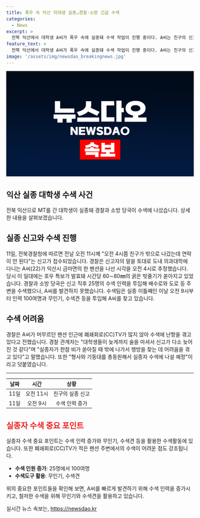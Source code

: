 ```yaml
---
title: 폭우 속 익산 의대생 실종…경찰·소방 긴급 수색
categories:
  - News
excerpt: >
  전북 익산에서 대학생 A씨가 폭우 속에 실종돼 수색 작업이 진행 중이다. A씨는 친구의 신고를 받고 익산시 금마면의 펜션을 나선 것으로 추정되지만, CCTV 부재로 수색이 어려운 상황이다. 실종 이틀째인 오늘부터 100여 명과 무인기, 수색견을 투입한 수색작업이 진행 중이며, 대학생들이 늦게까지 술을 마셔 신고가 늦어진 점과 폭우로 실종자가 행방을 찾는 데 어려움을 겪고 있다고 경찰이 전했다.
feature_text: >
  전북 익산에서 대학생 A씨가 폭우 속에 실종돼 수색 작업이 진행 중이다. A씨는 친구의 신고를 받고 익산시 금마면의 펜션을 나선 것으로 추정되지만, CCTV 부재로 수색이 어려운 상황이다. 실종 이틀째인 오늘부터 100여 명과 무인기, 수색견을 투입한 수색작업이 진행 중이며, 대학생들이 늦게까지 술을 마셔 신고가 늦어진 점과 폭우로 실종자가 행방을 찾는 데 어려움을 겪고 있다고 경찰이 전했다.
image: '/assets/img/newsdao_breakingnews.jpg'
---
```


<p><img src="/assets/img/newsdao_breakingnews.jpg" alt="firstkoreanews 속보" /></p>

<h2 data-ke-size="size26">익산 실종 대학생 수색 사건</h2>

<p data-ke-size="size16">전북 익산으로 MT를 간 대학생이 실종돼 경찰과 소방 당국이 수색에 나섰습니다. 상세한 내용을 살펴보겠습니다.</p>

<h2>실종 신고와 수색 진행</h2>

<p data-ke-size="size16">11일, 전북경찰청에 따르면 전날 오전 11시께 "오전 4시쯤 친구가 밖으로 나갔는데 연락이 안 된다"는 신고가 접수되었습니다. 경찰은 신고자의 말을 토대로 도내 의과대학에 다니는 A씨(22)가 익산시 금마면의 한 펜션을 나선 시각을 오전 4시로 추정했습니다. 당시 이 일대에는 호우 특보가 발효돼 시간당 60∼80㎜의 굵은 빗줄기가 쏟아지고 있었습니다. 경찰과 소방 당국은 신고 직후 25명의 수색 인력을 투입해 배수로와 도로 등 주변을 수색했으나, A씨를 발견하지 못했습니다. 수색팀은 실종 이틀째인 이날 오전 9시부터 인력 100여명과 무인기, 수색견 등을 투입해 A씨를 찾고 있습니다.</p>

<h2>수색 어려움</h2>

<p data-ke-size="size16">경찰은 A씨가 머무르던 펜션 인근에 폐쇄회로(CC)TV가 많지 않아 수색에 난항을 겪고 있다고 전했습니다. 경찰 관계자는 "대학생들이 늦게까지 술을 마셔서 신고가 다소 늦어진 것 같다"며 "실종자가 한참 비가 쏟아질 때 밖에 나가서 행방을 찾는 데 어려움을 겪고 있다"고 말했습니다. 또한 "형사와 기동대를 총동원해서 실종자 수색에 나설 예정"이라고 덧붙였습니다.</p>

<hr>

<table>
  <thead>
    <tr>
      <th style="text-align: center;">날짜</th>
      <th style="text-align: center;">시간</th>
      <th style="text-align: center;">상황</th>
    </tr>
  </thead>
  <tbody>
    <tr>
      <td style="text-align: center;">11일</td>
      <td style="text-align: center;">오전 11시</td>
      <td style="text-align: center;">친구의 실종 신고</td>
    </tr>
    <tr>
      <td style="text-align: center;">11일</td>
      <td style="text-align: center;">오전 9시</td>
      <td style="text-align: center;">수색 인력 증가</td>
    </tr>
  </tbody>
</table>

<h2><b><span style="color: #ee2323;">실종자 수색 중요 포인트</span></b></h2>

<p data-ke-size="size16">실종자 수색 중요 포인트는 수색 인력 증가와 무인기, 수색견 등을 활용한 수색활동에 있습니다. 또한 폐쇄회로(CC)TV가 적은 펜션 주변에서의 수색이 어려운 점도 강조됩니다.</p>

<p><ul>
    <li><b>수색 인원 증가</b>: 25명에서 100여명</li>
    <li><b>수색도구 활용</b>: 무인기, 수색견</li>
  </ul></p>

<p data-ke-size="size16">위의 중요한 포인트들을 확인해 보면, A씨를 빠르게 발견하기 위해 수색 인력을 증가시키고, 철저한 수색을 위해 무인기와 수색견을 활용하고 있습니다.</p>
실시간 뉴스 속보는, <a href="https://newsdao.kr" rel="dofollow">https://newsdao.kr</a>


